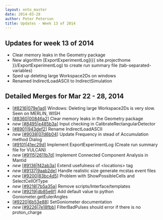 ```yaml
---
layout: onto_master
date: 2014-03-28
author: Peter Peterson
title: Updates - Week 13 of 2014
---
```

Updates for week 13 of 2014
---------------------------
* Clear memory leaks in the Geometry package
* New algorithm [ExportExperimentLog]({{ site.projecthome }}/ExportExperimentLog) to create run summary file (tab-separated-variables)
* Sped up deleting large Workspace2Ds on windows
* Renamed IndirectLoadASCII to IndirectSimulation

Detailed Merges for Mar 22 - 28, 2014
-------------------------------------
* \[[#8216](http://trac.mantidproject.org/mantid/ticket/8216)|[079e1ad](https://github.com/mantidproject/mantid/commit/079e1adf1d2b26cbd3d1206868bddaf0b2451a14)\] Windows: Deleting large Workspace2Ds is very slow. Seen on MERLIN, WISH
* \[[#8360](http://trac.mantidproject.org/mantid/ticket/8360)|[00846a2](https://github.com/mantidproject/mantid/commit/00846a22b09382d70b4191e8859e0b10712af158)\] Clear memory leaks in the Geometry package
* *new* \[[#8495](http://trac.mantidproject.org/mantid/ticket/8495)|[e485b3a](https://github.com/mantidproject/mantid/commit/e485b3a58dbc309ca57bfab20a233034297d09c2)\] Input checking in CalibrateRectangularDetector
* \[[#8901](http://trac.mantidproject.org/mantid/ticket/8901)|[943def2](https://github.com/mantidproject/mantid/commit/943def2325f4c15344643426d12d5ce7bafce9f0)\] Rename IndirectLoadASCII
* *new* \[[#9038](http://trac.mantidproject.org/mantid/ticket/9038)|[07d6b04](https://github.com/mantidproject/mantid/commit/07d6b0492158088d62f16b6fbe1ae0b944af305e)\] Update Frequency in stead of Accumulation method Dialog
* \[[#9101](http://trac.mantidproject.org/mantid/ticket/9101)|[41ec29d](https://github.com/mantidproject/mantid/commit/41ec29db451eaedc5c42947d84626a712106fe95)\] Implement ExportExperimentLog (Create run summary file for VULCAN)
* *new* \[[#9115](http://trac.mantidproject.org/mantid/ticket/9115)|[2611b7d](https://github.com/mantidproject/mantid/commit/2611b7dc48eb65904bc36eb4248131fe6723391f)\] Implement Connected Component Analysis in Mantid
* *new* \[[#9136](http://trac.mantidproject.org/mantid/ticket/9136)|[f42ab3a](https://github.com/mantidproject/mantid/commit/f42ab3adae92633c3503246c49f9724fe871f8f7)\] Extend usefulness of &lt;locations&gt; tag
* *new* \[[#9137](http://trac.mantidproject.org/mantid/ticket/9137)|[9aab2de](https://github.com/mantidproject/mantid/commit/9aab2dee4bf1e004e46d3f2ea6581b5d10dd1e7d)\] Handle realistic size generate mcstas event files
* *new* \[[#9200](http://trac.mantidproject.org/mantid/ticket/9200)|[83bc4d5](https://github.com/mantidproject/mantid/commit/83bc4d5c3ee90cde118018712460d0a0383881de)\] Problem with ShowPossibleCells and SelectCellOfType
* *new* \[[#9218](http://trac.mantidproject.org/mantid/ticket/9218)|[7b5a35a](https://github.com/mantidproject/mantid/commit/7b5a35a33be5de7bc01c5c22b8108e1846d3f25d)\] Remove scripts/Interface/templates
* *new* \[[#9219](http://trac.mantidproject.org/mantid/ticket/9219)|[db85e6f](https://github.com/mantidproject/mantid/commit/db85e6ffa73e91c74ac93570d74e6ec16ad634f8)\] Add default value to python Goniometer.getEulerAngles
* \[[#9220](http://trac.mantidproject.org/mantid/ticket/9220)|[6b53e88](https://github.com/mantidproject/mantid/commit/6b53e88086a45bc55da3ac5dc6daf8d739869443)\] SetGoniometer documentation
* *new* \[[#9226](http://trac.mantidproject.org/mantid/ticket/9226)|[7e18fbb](https://github.com/mantidproject/mantid/commit/7e18fbba4089c5362dedd44713ce26fcfff4101b)\] FilterBadPulses should error if there is no proton_charge
